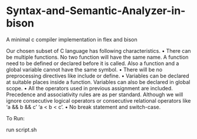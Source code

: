 # Syntax-and-Semantic-Analyzer-in-bison
A minimal c compiler implementation in flex and bison

Our chosen subset of C language has following characteristics.
  • There can be multiple functions. No two function will have the same name. A function need to be defined or declared before it is called. Also a function and a global variable     cannot have the same symbol.
  • There will be no preprocessing directives like include or define.
  • Variables can be declared at suitable places inside a function. Variables can also be declared in global scope.
  • All the operators used in previous assignment are included. Precedence and associativity rules are as per standard. Although we will ignore consecutive logical operators or       consecutive relational operators like ‘a && b && c’ ‘a < b < c’.
  • No break statement and switch-case.

To Run:

run script.sh
